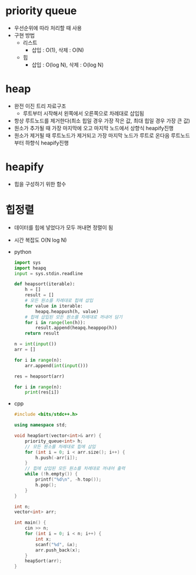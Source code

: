 # priority queue

* 우선순위에 따라 처리할 때 사용
* 구현 방법
  * 리스트
    * 삽입 : O(1), 삭제 : O(N)
  * 힙
    * 삽입 : O(log N), 삭제 : O(log N)

# heap

* 완전 이진 트리 자료구조
  * 루트부터 시작해서 왼쪽에서 오른쪽으로 차례대로 삽입됨
* 항상 루트노드를 제거한다(최소 힙일 경우 가장 작은 값, 최대 힙일 경우 가장 큰 값)
* 원소가 추가될 때 가장 마지막에 오고 마지막 노드에서 상향식 heapify진행
* 원소가 제거될 때 루트노드가 제거되고 가장 마지막 노드가 루트로 온다음 루트노드부터 하향식 heapify진행

# heapify

* 힙을 구성하기 위한 함수

# 힙정렬

* 데이터를 힙에 넣었다가 모두 꺼내면 정렬이 됨

* 시간 복잡도 O(N log N)

* python

  ```python
  import sys
  import heapq
  input = sys.stdin.readline
  
  def heapsort(iterable):
      h = []
      result = []
      # 모든 원소를 차례대로 힙에 삽입
      for value in iterable:
          heapq.heappush(h, value)
      # 힙에 삽입된 모든 원소를 차례대로 꺼내어 담기
      for i in range(len(h)):
          result.append(heapq.heappop(h))
      return result
  
  n = int(input())
  arr = []
  
  for i in range(n):
      arr.append(int(input()))
  
  res = heapsort(arr)
  
  for i in range(n):
      print(res[i])
  ```

* cpp

  ```cpp
  #include <bits/stdc++.h>
  
  using namespace std;
  
  void heapSort(vector<int>& arr) {
      priority_queue<int> h;
      // 모든 원소를 차례대로 힙에 삽입
      for (int i = 0; i < arr.size(); i++) {
          h.push(-arr[i]);
      }
      // 힙에 삽입된 모든 원소를 차례대로 꺼내어 출력
      while (!h.empty()) {
          printf("%d\n", -h.top());
          h.pop();
      }
  }
  
  int n;
  vector<int> arr;
  
  int main() {
      cin >> n;
      for (int i = 0; i < n; i++) {
          int x;
          scanf("%d", &x);
          arr.push_back(x);
      }
      heapSort(arr);
  }
  ```

  